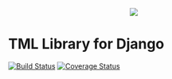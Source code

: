 <p align="center">
  <img src="https://avatars0.githubusercontent.com/u/1316274?v=3&s=200">
</p>

TML Library for Django
==================
[![Build Status](https://travis-ci.org/translationexchange/tml-python-django.png?branch=master)](https://travis-ci.org/translationexchange/tml-python-django)
[![Coverage Status](https://coveralls.io/repos/translationexchange/tml-python-django/badge.png?branch=master)](https://coveralls.io/r/translationexchange/tml-python-django?branch=master)
